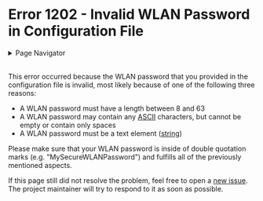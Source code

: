 # Error 1202 - Invalid WLAN Password in Configuration File

<details>
<summary>Page Navigator</summary>
<ul style="list-style: '▶  '"><li><a href="../">Main Page</a></li>
<li><a href="../errors">Error Pages</a></li>
<li><a href="https://github.com/smolinde/iot-dashboard/issues">Other Issues</a></li></ul>
</details><br>

This error occurred because the WLAN password that you provided in the configuration file is invalid, most likely because of one of the following three reasons:

* A WLAN password must have a length between 8 and 63
* A WLAN password may contain any [ASCII](https://en.wikipedia.org/wiki/ASCII) characters, but cannot be empty or contain only spaces
* A WLAN password must be a text element ([string](https://en.wikipedia.org/wiki/String_(computer_science)))

Please make sure that your WLAN password is inside of double quotation marks (e.g. "MySecureWLANPassword") and fulfills all of the previously mentioned aspects.

If this page still did not resolve the problem, feel free to open a [new issue](https://github.com/smolinde/iot-dashboard/issues/new?template=BLANK_ISSUE). The project maintainer will try to respond to it as soon as possible.
